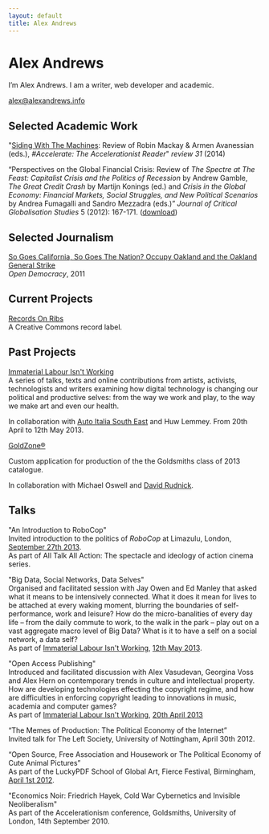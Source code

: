 ```yaml
---
layout: default
title: Alex Andrews
---
```

# Alex Andrews

I’m Alex Andrews. I am a writer, web developer and academic.

[alex@alexandrews.info](mailto:alex@alexandrews.info)

## Selected Academic Work

"[Siding With The Machines](http://review31.co.uk/article/view/269/siding-with-the-machines): Review of Robin Mackay & Armen Avanessian (eds.), *#Accelerate: The Accelerationist Reader*" *review 31* (2014)

“Perspectives on the Global Financial Crisis: Review of *The Spectre at The Feast: Capitalist Crisis and the Politics of Recession* by Andrew Gamble, *The Great Credit Crash* by Martijn Konings (ed.) and *Crisis in the Global Economy: Financial Markets, Social Struggles, and New Political Scenarios* by Andrea Fumagalli and Sandro Mezzadra (eds.)” *Journal of Critical Globalisation Studies*&nbsp;5 (2012): 167-171.&nbsp;([download](http://www.criticalglobalisation.com/issue5/167_171_GLOBAL_CRISIS_JCGS5.pdf))

## Selected Journalism

[So Goes California, So Goes The Nation? Occupy Oakland and the Oakland General Strike](http://www.opendemocracy.net/opendemocracy/so-goes-california-so-goes-nation)  
*Open Democracy*, 2011

## Current Projects

[Records On Ribs](http://recordsonribs.com)  
A Creative Commons record label.

## Past Projects

[Immaterial Labour Isn't Working](http://iliw13.autoitaliasoutheast.org)  
A series of talks, texts and online contributions from artists, activists, technologists and writers examining how digital technology is changing our political and productive selves: from the way we work and play, to the way we make art and even our health. 

In collaboration with [Auto Italia South East](http://autoitaliasoutheast.org) and Huw Lemmey. From 20th April to 12th May 2013.

[GoldZone®](https://www.facebook.com/GoldZoneGruppe)

Custom application for production of the the Goldsmiths class of 2013 catalogue.

In collaboration with Michael Oswell and [David Rudnick](http://davidrudnick.org/). 

## Talks

"An Introduction to RoboCop"  
Invited introduction to the politics of *RoboCop* at Limazulu, London, [September 27th 2013](http://www.limazulu.co.uk/).   
As part of All Talk All Action: The spectacle and ideology of action cinema series.

"Big Data, Social Networks, Data Selves"  
Organised and facilitated session with Jay Owen and Ed Manley that asked what it means to be intensively connected. What it does it mean for lives to be attached at every waking moment, blurring the boundaries of self-performance, work and leisure? How do the micro-banalities of every day life – from the daily commute to work, to the walk in the park – play out on a vast aggregate macro level of Big Data? What is it to have a self on a social network, a data self?  
As part of [Immaterial Labour Isn't Working](http://iliw13.autoitaliasoutheast.org), [12th May 2013](http://iliw13.autoitaliasoutheast.org/schedule/).

"Open Access Publishing"  
Introduced and facilitated discussion with Alex Vasudevan, Georgina Voss and Alex Hern on contemporary trends in culture and intellectual property. How are developing technologies effecting the copyright regime, and how are difficulties in enforcing copyright leading to innovations in music, academia and computer games?  
As part of [Immaterial Labour Isn't Working](http://iliw13.autoitaliasoutheast.org), [20th April 2013](http://iliw13.autoitaliasoutheast.org/schedule/week-one/)

“The Memes of Production: The Political Economy of the Internet”  
Invited talk for The Left Society, University of Nottingham, April 30th 2012.

“Open Source, Free Association and Housework or The Political Economy of Cute Animal Pictures”  
As part of the LuckyPDF School of Global Art, Fierce Festival, Birmingham, [April 1st 2012](http://www.wearefierce.org/fierce-festival/whats-on/lucky-pdf).

"Economics Noir: Friedrich Hayek, Cold War Cybernetics and Invisible Neoliberalism"  
As part of the Accelerationism conference, Goldsmiths, University of London, 14th September 2010.